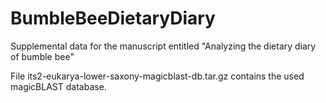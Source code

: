 # BumbleBeeDietaryDiary
Supplemental data for the manuscript entitled "Analyzing the dietary diary of bumble bee"

File its2-eukarya-lower-saxony-magicblast-db.tar.gz contains the used magicBLAST database.

